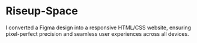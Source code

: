 # Riseup-Space
I converted a Figma design into a responsive HTML/CSS website, ensuring pixel-perfect precision and seamless user experiences across all devices.
